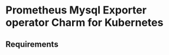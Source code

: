 <!-- Copyright 2021 Canonical Ltd.

Licensed under the Apache License, Version 2.0 (the "License"); you may
not use this file except in compliance with the License. You may obtain
a copy of the License at

        http://www.apache.org/licenses/LICENSE-2.0

Unless required by applicable law or agreed to in writing, software
distributed under the License is distributed on an "AS IS" BASIS, WITHOUT
WARRANTIES OR CONDITIONS OF ANY KIND, either express or implied. See the
License for the specific language governing permissions and limitations
under the License.

For those usages not covered by the Apache License, Version 2.0 please
contact: legal@canonical.com

To get in touch with the maintainers, please contact:
osm-charmers@lists.launchpad.net -->

# Prometheus Mysql Exporter operator Charm for Kubernetes

## Requirements
